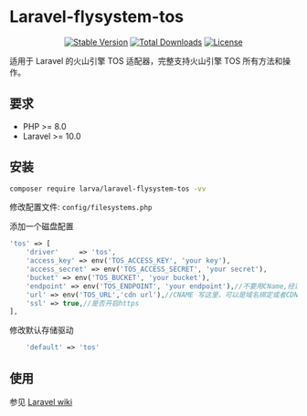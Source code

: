 # Laravel-flysystem-tos

<p align="center">
    <a href="https://packagist.org/packages/larva/laravel-flysystem-tos"><img src="https://poser.pugx.org/larva/laravel-flysystem-tos/v/stable" alt="Stable Version"></a>
    <a href="https://packagist.org/packages/larva/laravel-flysystem-tos"><img src="https://poser.pugx.org/larva/laravel-flysystem-tos/downloads" alt="Total Downloads"></a>
    <a href="https://packagist.org/packages/larva/laravel-flysystem-tos"><img src="https://poser.pugx.org/larva/laravel-flysystem-tos/license" alt="License"></a>
</p>

适用于 Laravel 的火山引擎 TOS 适配器，完整支持火山引擎 TOS 所有方法和操作。

## 要求

- PHP >= 8.0
- Laravel >= 10.0

## 安装

```bash
composer require larva/laravel-flysystem-tos -vv
```

修改配置文件: `config/filesystems.php`

添加一个磁盘配置

```php
'tos' => [
    'driver'     => 'tos',
    'access_key' => env('TOS_ACCESS_KEY', 'your key'),
    'access_secret' => env('TOS_ACCESS_SECRET', 'your secret'),
    'bucket' => env('TOS_BUCKET', 'your bucket'),
    'endpoint' => env('TOS_ENDPOINT', 'your endpoint'),//不要用CName,经过测试，官方SDK实现不靠谱
    'url' => env('TOS_URL','cdn url'),//CNAME 写这里，可以是域名绑定或者CDN地址 如 https://www.bbb.com 末尾不要斜杠
    'ssl' => true,//是否开启https
],
```

修改默认存储驱动

```php
    'default' => 'tos'
```

## 使用

参见 [Laravel wiki](https://laravel.com/docs/9.x/filesystem)
